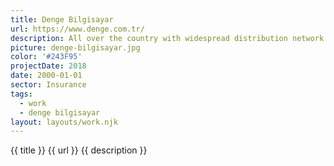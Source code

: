 ```yaml
---
title: Denge Bilgisayar
url: https://www.denge.com.tr/
description: All over the country with widespread distribution network and world brands
picture: denge-bilgisayar.jpg
color: '#243F95'
projectDate: 2018
date: 2000-01-01
sector: Insurance
tags:
  - work
  - denge bilgisayar
layout: layouts/work.njk
---
```


{{ title }}
{{ url }}
{{ description }}
